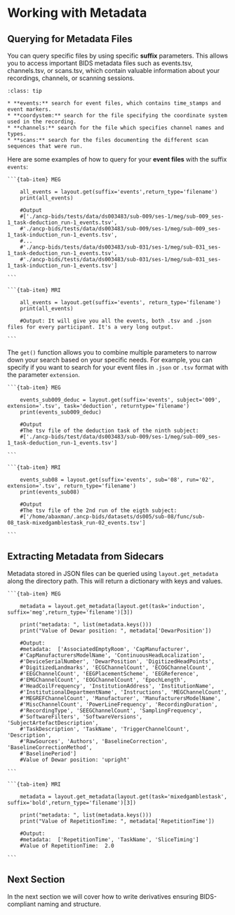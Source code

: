 # Working with Metadata
## Querying for Metadata Files
You can query specific files by using specific **suffix** parameters. This allows you to access important BIDS metadata files such as events.tsv, channels.tsv, or scans.tsv, which contain valuable information about your recordings, channels, or scanning sessions.

```{admonition} Common suffixes in MEG data:
:class: tip

* **events:** search for event files, which contains time_stamps and event markers.
* **coordystem:** search for the file specifying the coordinate system used in the recording.
* **channels:** search for the file which specifies channel names and types.
* **scans:** search for the files documenting the different scan sequences that were run.

```

Here are some examples of how to query for your **event files** with the suffix `events`:


````{tab-set}
```{tab-item} MEG

    all_events = layout.get(suffix='events',return_type='filename')
    print(all_events)

    #Output
    #['./ancp-bids/tests/data/ds003483/sub-009/ses-1/meg/sub-009_ses-1_task-deduction_run-1_events.tsv',
    #'./ancp-bids/tests/data/ds003483/sub-009/ses-1/meg/sub-009_ses-1_task-induction_run-1_events.tsv',
    #...
    #'./ancp-bids/tests/data/ds003483/sub-031/ses-1/meg/sub-031_ses-1_task-deduction_run-1_events.tsv',
    #'./ancp-bids/tests/data/ds003483/sub-031/ses-1/meg/sub-031_ses-1_task-induction_run-1_events.tsv']

```

```{tab-item} MRI

    all_events = layout.get(suffix='events', return_type='filename')
    print(all_events)

    #Output: It will give you all the events, both .tsv and .json files for every participant. It's a very long output.

```
````

The `get()` function allows you to combine multiple parameters to narrow down your search based on your specific needs.  For example, you can specify if you want to search for your event files in `.json` or `.tsv` format with the parameter `extension`.

````{tab-set}
```{tab-item} MEG

    events_sub009_deduc = layout.get(suffix='events', subject='009', extension='.tsv', task='deduction', returntype='filename')
    print(events_sub009_deduc)

    #Output
    #The tsv file of the deduction task of the ninth subject: 
    #['./ancp-bids/test/data/ds003483/sub-009/ses-1/meg/sub-009_ses-1_task-deduction_run-1_events.tsv']

```

```{tab-item} MRI

    events_sub08 = layout.get(suffix='events', sub='08', run='02', extension='.tsv', return_type='filename')
    print(events_sub08)

    #Output
    #The tsv file of the 2nd run of the eigth subject: 
    #['/home/abaxman/.ancp-bids/datasets/ds005/sub-08/func/sub-08_task-mixedgamblestask_run-02_events.tsv']

```
````


## Extracting Metadata from Sidecars
Metadata stored in JSON files can be queried using `layout.get_metadata` along the directory path. This will return a dictionary with keys and values.


````{tab-set}
```{tab-item} MEG

    metadata = layout.get_metadata(layout.get(task='induction', suffix='meg',return_type='filename')[3])

    print("metadata: ", list(metadata.keys()))
    print("Value of Dewar position: ", metadata['DewarPosition'])

    #Output:
    #metadata:  ['AssociatedEmptyRoom', 'CapManufacturer',
    #'CapManufacturersModelName', 'ContinuousHeadLocalization',
    #'DeviceSerialNumber', 'DewarPosition', 'DigitizedHeadPoints',
    #'DigitizedLandmarks', 'ECGChannelCount', 'ECOGChannelCount',
    #'EEGChannelCount', 'EEGPlacementScheme', 'EEGReference',
    #'EMGChannelCount', 'EOGChannelCount', 'EpochLength',
    #'HeadCoilFrequency', 'InstitutionAddress', 'InstitutionName',
    #'InstitutionalDepartmentName', 'Instructions', 'MEGChannelCount',
    #'MEGREFChannelCount', 'Manufacturer', 'ManufacturersModelName',
    #'MiscChannelCount', 'PowerLineFrequency', 'RecordingDuration',
    #'RecordingType', 'SEEGChannelCount', 'SamplingFrequency',
    #'SoftwareFilters', 'SoftwareVersions', 'SubjectArtefactDescription',
    #'TaskDescription', 'TaskName', 'TriggerChannelCount', 'Description',
    #'RawSources', 'Authors', 'BaselineCorrection', 'BaselineCorrectionMethod',
    #'BaselinePeriod']
    #Value of Dewar position: 'upright'

```

```{tab-item} MRI

    metadata = layout.get_metadata(layout.get(task='mixedgamblestask', suffix='bold',return_type='filename')[3])

    print("metadata: ", list(metadata.keys()))
    print("Value of RepetitionTime: ", metadata['RepetitionTime'])

    #Output:
    #metadata:  ['RepetitionTime', 'TaskName', 'SliceTiming']
    #Value of RepetitionTime:  2.0

```
````




## Next Section
In the next section we will cover how to write derivatives ensuring BIDS-compliant naming and structure.
